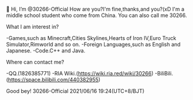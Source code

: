 👋 Hi, I’m @30266-Official
How are you?I'm fine,thanks,and you?(xD
I'm a middle school student who come from China.
You can also call me 30266.

What I am interest in?

-Games,such as Minecraft,Cities Skylines,Hearts of Iron IV,Euro Truck Simulator,Rimworld and so on.
-Foreign Languages,such as English and Japanese.
-Code.C++ and Java.

Where can contact me?

-QQ.(1826385771)
-RIA Wiki.(https://wiki.ria.red/wiki/30266)
-BiliBili.(https://space.bilibili.com/440382955)

Good bey!
30266-Official
2021/06/16 19:24(UTC+8/BJT)
<!---
30266-Official/30266-Official is a ✨ special ✨ repository because its `README.md` (this file) appears on your GitHub profile.
You can click the Preview link to take a look at your changes.
--->
